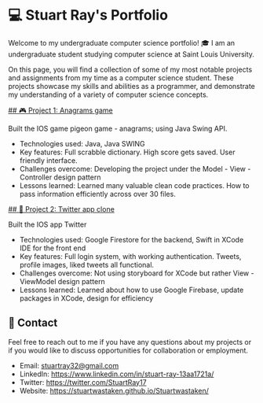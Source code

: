 # 💻 Stuart Ray's Portfolio

Welcome to my undergraduate computer science portfolio! 🎓 I am an undergraduate student studying computer science at Saint Louis University.

On this page, you will find a collection of some of my most notable projects and assignments from my time as a computer science student. These projects showcase my skills and abilities as a programmer, and demonstrate my understanding of a variety of computer science concepts.

[## 🎮 Project 1: Anagrams game](https://github.com/Stuartwastaken/Anagrams)

Built the IOS game pigeon game - anagrams; using Java Swing API.

- Technologies used: Java, Java SWING
- Key features: Full scrabble dictionary. High score gets saved. User friendly interface. 
- Challenges overcome: Developing the project under the Model - View - Controller design pattern
- Lessons learned: Learned many valuable clean code practices. How to pass information efficiently across over 30 files.

[## 📱 Project 2: Twitter app clone](https://github.com/Stuartwastaken/Twitter)

Built the IOS app Twitter

- Technologies used: Google Firestore for the backend, Swift in XCode IDE for the front end
- Key features: Full login system, with working authentication. Tweets, profile images, liked tweets all functional. 
- Challenges overcome: Not using storyboard for XCode but rather View - ViewModel design pattern
- Lessons learned: Learned about how to use Google Firebase, update packages in XCode, design for efficiency

## 📧 Contact

Feel free to reach out to me if you have any questions about my projects or if you would like to discuss opportunities for collaboration or employment.

- Email: stuartray32@gmail.com
- LinkedIn: https://www.linkedin.com/in/stuart-ray-13aa1721a/
- Twitter: https://twitter.com/StuartRay17
- Website: https://stuartwastaken.github.io/Stuartwastaken/
